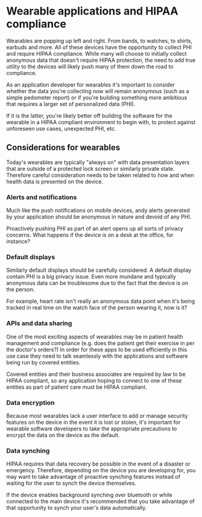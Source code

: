 # Wearable applications and HIPAA compliance

Wearables are popping up left and right. From bands, to watches, to shirts, earbuds and more. All of these devices have the opportunity to collect PHI and require HIPAA compliance. While many will choose to initially collect anonymous data that doesn't require HIPAA protection, the need to add true utility to the devices will likely push many of them down the road to compliance.

As an application developer for wearables it's important to consider whether the data you're collecting now will remain anonymous (such as a simple pedometer report) or if you're building something more ambitious that requires a larger set of personalized data (PHI). 

If it is the latter, you're likely better off building the software for the wearable in a HIPAA compliant environment to begin with, to protect against unforeseen use cases, unexpected PHI, etc.

## Considerations for wearables

Today's wearables are typically "always on" with data presentation layers that are outside of a protected lock screen or similarly private state. Therefore careful consideration needs to be taken related to how and when health data is presented on the device.

### Alerts and notifications

Much like the push notifications on mobile devices, andy alerts generated by your application should be anonymous in nature and devoid of any PHI. 

Proactively pushing PHI as part of an alert opens up all sorts of privacy concerns. What happens if the device is on a desk at the office, for instance?

### Default displays

Similarly default displays should be carefully considered. A default display contain PHI is a big privacy issue. Even more mundane and typically anonymous data can be troublesome due to the fact that the device is on the person. 

For example, heart rate isn't really an anonymous data point when it's being tracked in real time on the watch face of the person wearing it, now is it?

### APIs and data sharing

One of the most exciting aspects of wearables may be in patient health management and compliance (e.g. does the patient get their exercise in per the doctor's orders?) In order for these apps to be used efficiently in this use case they need to talk seamlessly with the applications and software being run by covered entities. 

Covered entities and their business associates are required by law to be HIPAA compliant, so any application hoping to connect to one of these entities as part of patient care must be HIPAA compliant. 

### Data encryption

Because most wearables lack a user interface to add or manage security features on the device in the event it is lost or stolen, it's important for wearable software developers to take the appropriate precautions to encrypt the data on the device as the default. 

### Data synching

HIPAA requires that data recovery be possible in the event of a disaster or emergency. Therefore, depending on the device you are developing for, you may want to take advantage of proactive synching features instead of waiting for the user to synch the device themselves.

If the device enables background synching over bluetooth or while connected to the main device it's recommended that you take advantage of that opportunity to synch your user's data automatically. 